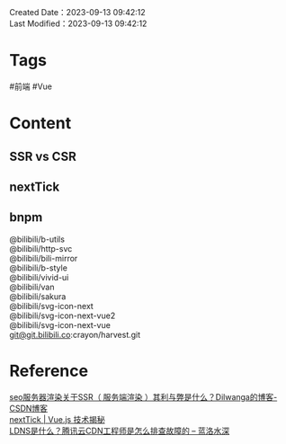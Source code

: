 Created Date：2023-09-13 09:42:12  
Last Modified：2023-09-13 09:42:12

# Tags

#前端 #Vue

# Content

## SSR vs CSR

## nextTick

## bnpm

@bilibili/b-utils  
@bilibili/http-svc  
@bilibili/bili-mirror  
@bilibili/b-style  
@bilibili/vivid-ui  
@bilibili/van  
@bilibili/sakura  
@bilibili/svg-icon-next  
@bilibili/svg-icon-next-vue2  
@bilibili/svg-icon-next-vue  
git@git.bilibili.co:crayon/harvest.git

# Reference

[seo服务器渲染关于SSR（ 服务端渲染 ）其利与弊是什么？Dilwanga的博客-CSDN博客](https://blog.csdn.net/weixin_42177768/article/details/113317070)  
[nextTick | Vue.js 技术揭秘](https://ustbhuangyi.github.io/vue-analysis/v2/reactive/next-tick.html#nexttick)  
[LDNS是什么？腾讯云CDN工程师是怎么排查故障的 – 蓝洛水深](https://blog.lanluo.cn/10181)

